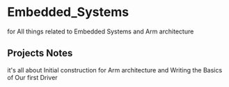 # Embedded_Systems
for All things related to Embedded Systems and Arm architecture
## Projects Notes
it's all about Initial construction for Arm architecture and Writing the Basics of Our first Driver
